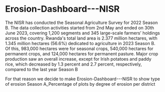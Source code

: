 # Erosion-Dashboard---NISR

The NISR has conducted the Seasonal Agriculture Survey for 2022 Season B. The data collection activities started from 2nd May and ended on 30th June 2023, covering 1,200 segments and 345 large-scale farmers’ holdings across the country. Rwanda's total land area is 2.377 million hectares, with 1.345 million hectares (56.6%) dedicated to agriculture in 2023 Season B. Of this, 983,000 hectares were for seasonal crops, 540,000 hectares for permanent crops, and 124,000 hectares for permanent pasture. Major crop production saw an overall increase, except for Irish potatoes and paddy rice, which decreased by 1.3 percent and 2.7 percent, respectively, compared to the last year Season B


For that reason we decide to make Erosion-Dashboard---NISR to show type of erosion Season A_Percentage of plots by degree of erosion per district 
